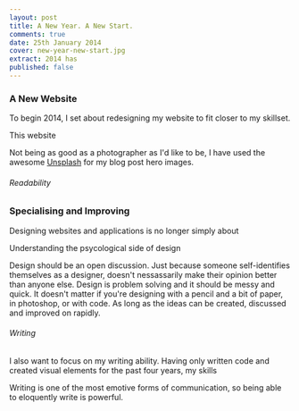 ```yaml
---
layout: post
title: A New Year. A New Start.
comments: true
date: 25th January 2014
cover: new-year-new-start.jpg
extract: 2014 has 
published: false
---
```


### A New Website

To begin 2014, I set about redesigning my website to fit closer to my skillset.

This website 


Not being as good as a photographer as I'd like to be, I have used the awesome <a href="http://unsplash.com">Unsplash</a> for my blog post hero images.

###### Readability



### Specialising and Improving

Designing websites and applications is no longer simply about 

Understanding the psycological side of design 


Design should be an open discussion. Just because someone self-identifies themselves as a designer, doesn't nessassarily make their opinion better than anyone else. Design is problem solving and it should be messy and quick. It doesn't matter if you're designing with a pencil and a bit of paper, in photoshop, or with code. As long as the ideas can be created, discussed and improved on rapidly.

###### Writing

I also want to focus on my writing ability. Having only written code and created visual elements for the past four years, my skills 

Writing is one of the most emotive forms of communication, so being able to eloquently write is powerful. 